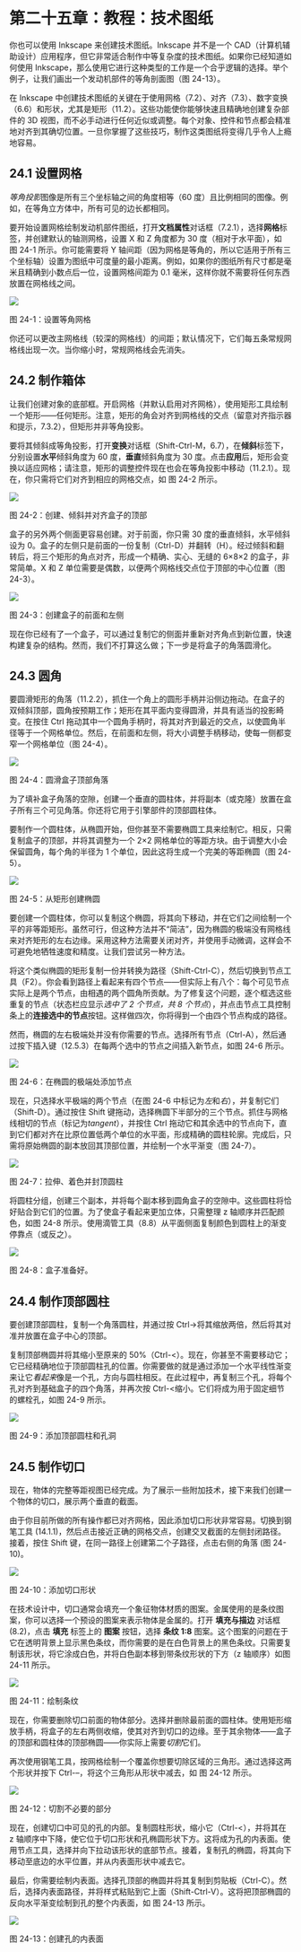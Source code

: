 # 第二十五章：教程：技术图纸

你也可以使用 Inkscape 来创建技术图纸。Inkscape 并不是一个 CAD（计算机辅助设计）应用程序，但它非常适合制作中等复杂度的技术图纸。如果你已经知道如何使用 Inkscape，那么使用它进行这种类型的工作是一个合乎逻辑的选择。举个例子，让我们画出一个发动机部件的等角剖面图（图 24-13）。

在 Inkscape 中创建技术图纸的关键在于使用网格（7.2）、对齐（7.3）、数字变换（6.6）和形状，尤其是矩形（11.2）。这些功能使你能够快速且精确地创建复杂部件的 3D 视图，而不必手动进行任何近似或调整。每个对象、控件和节点都会精准地对齐到其确切位置。一旦你掌握了这些技巧，制作这类图纸将变得几乎令人上瘾地容易。

## 24.1 设置网格

*等角投影*图像是所有三个坐标轴之间的角度相等（60 度）且比例相同的图像。例如，在等角立方体中，所有可见的边长都相同。

要开始设置网格绘制发动机部件图纸，打开**文档属性**对话框（7.2.1），选择**网格**标签，并创建默认的轴测网格，设置 X 和 Z 角度都为 30 度（相对于水平面），如 图 24-1 所示。你可能需要将 Y 轴间距（因为网格是等角的，所以它适用于所有三个坐标轴）设置为图纸中可度量的最小距离。例如，如果你的图纸所有尺寸都是毫米且精确到小数点后一位，设置网格间距为 0.1 毫米，这样你就不需要将任何东西放置在网格线之间。

![](img/t06-01.svg.png)

图 24-1：设置等角网格

你还可以更改主网格线（较深的网格线）的间距；默认情况下，它们每五条常规网格线出现一次。当你缩小时，常规网格线会先消失。

## 24.2 制作箱体

让我们创建对象的底部框。开启网格（并默认启用对齐网格），使用矩形工具绘制一个矩形——任何矩形。注意，矩形的角会对齐到网格线的交点（留意对齐指示器和提示，7.3.2），但矩形并非等角投影。

要将其倾斜成等角投影，打开**变换**对话框（Shift-Ctrl-M，6.7），在**倾斜**标签下，分别设置**水平**倾斜角度为 60 度，**垂直**倾斜角度为 30 度。点击**应用**后，矩形会变换以适应网格；请注意，矩形的调整控件现在也会在等角投影中移动（11.2.1）。现在，你只需将它们对齐到相应的网格交点，如 图 24-2 所示。

![](img/t06-02.svg.png)

图 24-2：创建、倾斜并对齐盒子的顶部

盒子的另外两个侧面更容易创建。对于前面，你只需 30 度的垂直倾斜，水平倾斜设为 0。盒子的左侧只是前面的一份复制（Ctrl-D）并翻转（H）。经过倾斜和翻转后，将三个矩形的角点对齐，形成一个精确、实心、无缝的 6×8×2 的盒子，非常简单。X 和 Z 单位需要是偶数，以便两个网格线交点位于顶部的中心位置（图 24-3）。

![](img/t06-03.svg.png)

图 24-3：创建盒子的前面和左侧

现在你已经有了一个盒子，可以通过复制它的侧面并重新对齐角点到新位置，快速构建复杂的结构。然而，我们不打算这么做；下一步是将盒子的角落圆滑化。

## 24.3 圆角

要圆滑矩形的角落（11.2.2），抓住一个角上的圆形手柄并沿侧边拖动。在盒子的双倾斜顶部，圆角按预期工作；矩形在其平面内变得圆滑，并具有适当的投影畸变。在按住 Ctrl 拖动其中一个圆角手柄时，将其对齐到最近的交点，以使圆角半径等于一个网格单位。然后，在前面和左侧，将大小调整手柄移动，使每一侧都变窄一个网格单位（图 24-4）。

![](img/t06-04.svg.png)

图 24-4：圆滑盒子顶部角落

为了填补盒子角落的空隙，创建一个垂直的圆柱体，并将副本（或克隆）放置在盒子所有三个可见角落。你还将它用于引擎部件的顶部圆柱体。

要制作一个圆柱体，从椭圆开始，但你甚至不需要椭圆工具来绘制它。相反，只需复制盒子的顶部，并将其调整为一个 2×2 网格单位的等距方块。由于调整大小会保留圆角，每个角的半径为 1 个单位，因此这将生成一个完美的等距椭圆（图 24-5）。

![](img/t06-05.svg.png)

图 24-5：从矩形创建椭圆

要创建一个圆柱体，你可以复制这个椭圆，将其向下移动，并在它们之间绘制一个平的非等距矩形。虽然可行，但这种方法并不“简洁”，因为椭圆的极端没有网格线来对齐矩形的左右边缘。采用这种方法需要关闭对齐，并使用手动微调，这样会不可避免地牺牲速度和精度。让我们尝试另一种方法。

将这个类似椭圆的矩形复制一份并转换为路径（Shift-Ctrl-C），然后切换到节点工具（F2）。你会看到路径上看起来有四个节点——但实际上有八个：每个可见节点实际上是两个节点，由相遇的两个圆角所贡献。为了修复这个问题，逐个框选这些重复的节点（状态栏应显示*选中了 2 个节点，共 8 个节点*），并点击节点工具控制条上的**连接选中的节点**按钮。这样做四次，你将得到一个由四个节点构成的路径。

然而，椭圆的左右极端处并没有你需要的节点。选择所有节点（Ctrl-A），然后通过按下插入键（12.5.3）在每两个选中的节点之间插入新节点，如图 24-6 所示。

![](img/t06-06.svg.png)

图 24-6：在椭圆的极端处添加节点

现在，只选择水平极端的两个节点（在图 24-6 中标记为*左*和*右*），并复制它们（Shift-D）。通过按住 Shift 键拖动，选择椭圆下半部分的三个节点。抓住与网格线相切的节点（标记为*tangent*），并按住 Ctrl 拖动它和其余选中的节点向下，直到它们都对齐在比原位置低两个单位的水平面，形成精确的圆柱轮廓。完成后，只需将原始椭圆的副本放回其顶部位置，并绘制一个水平渐变（图 24-7）。

![](img/t06-07.svg.png)

图 24-7：拉伸、着色并封顶圆柱

将圆柱分组，创建三个副本，并将每个副本移到圆角盒子的空隙中。这些圆柱将恰好贴合到它们的位置。为了使盒子看起来更加立体，只需整理 z 轴顺序并匹配颜色，如图 24-8 所示。使用滴管工具（8.8）从平面侧面复制颜色到圆柱上的渐变停靠点（或反之）。

![](img/t06-08.svg.png)

图 24-8：盒子准备好。

## 24.4 制作顶部圆柱

要创建顶部圆柱，复制一个角落圆柱，并通过按 Ctrl->将其缩放两倍，然后将其对准并放置在盒子中心的顶部。

复制顶部椭圆并将其缩小至原来的 50%（Ctrl-<）。现在，你甚至不需要移动它；它已经精确地位于顶部圆柱孔的位置。你需要做的就是通过添加一个水平线性渐变来让它*看起来*像是一个孔，方向与圆柱相反。在此过程中，再复制三个孔，将每个孔对齐到基础盒子的四个角落，并再次按 Ctrl-<缩小。它们将成为用于固定细节的螺栓孔，如图 24-9 所示。

![](img/t06-09.svg.png)

图 24-9：添加顶部圆柱和孔洞

## 24.5 制作切口

现在，物体的完整等距视图已经完成。为了展示一些附加技术，接下来我们创建一个物体的切口，展示两个垂直的截面。

由于你目前所做的所有操作都已对齐网格，因此添加切口形状非常容易。切换到钢笔工具 (14.1.1)，然后点击接近正确的网格交点，创建交叉截面的左侧封闭路径。接着，按住 Shift 键，在同一路径上创建第二个子路径，点击右侧的角落 (图 24-10)。

![](img/t06-10.svg.png)

图 24-10：添加切口形状

在技术设计中，切口通常会填充一个象征物体材质的图案。金属使用的是条纹图案，你可以选择一个预设的图案来表示物体是金属的。打开 **填充与描边** 对话框 (8.2)，点击 **填充** 标签上的 **图案** 按钮，选择 **条纹 1:8** 图案。这个图案的问题在于它在透明背景上显示黑色条纹，而你需要的是在白色背景上的黑色条纹。只需要复制该形状，将它涂成白色，并将白色副本移到带条纹形状的下方（z 轴顺序）如图 24-11 所示。

![](img/t06-11.svg.png)

图 24-11：绘制条纹

现在，你需要删除切口前面的物体部分。选择并删除最前面的圆柱体。使用矩形缩放手柄，将盒子的左右两侧收缩，使其对齐到切口的边缘。至于其余物体——盒子的顶部和圆柱体的顶部椭圆——你实际上需要*切割*它们。

再次使用钢笔工具，按网格绘制一个覆盖你想要切除区域的三角形。通过选择这两个形状并按下 Ctrl-–，将这个三角形从形状中减去，如 图 24-12 所示。

![](img/t06-12.svg.png)

图 24-12：切割不必要的部分

现在，创建切口中可见的孔的内部。复制圆柱形状，缩小它（Ctrl-<），并将其在 z 轴顺序中下降，使它位于切口形状和孔椭圆形状下方。这将成为孔的内表面。使用节点工具，选择并向下拉动该形状的底部节点。接着，复制孔的椭圆，将其向下移动至底边的水平位置，并从内表面形状中减去它。

最后，你需要绘制内表面。选择孔顶部的椭圆并将其复制到剪贴板（Ctrl-C）。然后，选择内表面路径，并将样式粘贴到它上面（Shift-Ctrl-V）。这将把顶部椭圆的反向水平渐变绘制到孔的整个内表面，如 图 24-13 所示。

![](img/t06-13.svg.png)

图 24-13：创建孔的内表面
